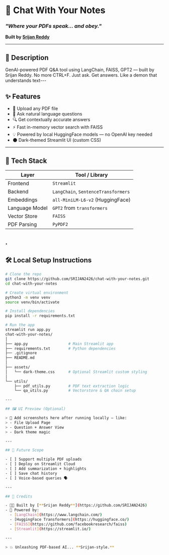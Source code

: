# 👹 Chat With Your Notes  
### _"Where your PDFs speak... and obey."_  
**Built by [Srijan Reddy](https://github.com/SRIJAN2426)**

---

## 📘 Description

GenAI-powered PDF Q&A tool using LangChain, FAISS, GPT2 — built by Srijan Reddy.
No more CTRL+F. Just ask. Get answers. Like a demon that understands text---

## ✨ Features

- 📄 Upload any PDF file
- 🤖 Ask natural language questions
- 🔍 Get contextually accurate answers
- ⚡ Fast in-memory vector search with FAISS
- 💡 Powered by local HuggingFace models — no OpenAI key needed
- 🌑 Dark-themed Streamlit UI (custom CSS)

---

## 🧠 Tech Stack

| Layer        | Tool / Library              |
|-------------|-----------------------------|
| Frontend    | `Streamlit`                 |
| Backend     | `LangChain`, `SentenceTransformers` |
| Embeddings  | `all-MiniLM-L6-v2` (HuggingFace) |
| Language Model | `GPT2` from `transformers` |
| Vector Store| `FAISS`                     |
| PDF Parsing | `PyPDF2`                    |
.
---

## 🛠️ Local Setup Instructions

```bash
# Clone the repo
git clone https://github.com/SRIJAN2426/chat-with-your-notes.git
cd chat-with-your-notes

# Create virtual environment
python3 -m venv venv
source venv/bin/activate

# Install dependencies
pip install -r requirements.txt

# Run the app
streamlit run app.py
chat-with-your-notes/
│
├── app.py                  # Main Streamlit app
├── requirements.txt        # Python dependencies
├── .gitignore
├── README.md
│
├── assets/
│   └── dark-theme.css      # Optional Streamlit custom styling
│
└── utils/
    ├── pdf_utils.py        # PDF text extraction logic
    └── qa_utils.py         # Vectorstore & QA chain setup

---

## 🖼️ UI Preview (Optional)

> 📸 Add screenshots here after running locally — like:
> - File Upload Page
> - Question + Answer View
> - Dark theme magic

---

## 🔮 Future Scope

- [ ] Support multiple PDF uploads
- [ ] Deploy on Streamlit Cloud
- [ ] Add summarization + highlights
- [ ] Save chat history
- [ ] Voice-based queries 🗣️

---

## 🙌 Credits

- 👨‍💻 Built by [**Srijan Reddy**](https://github.com/SRIJAN2426)
- 🔗 Powered by:
  - [LangChain](https://www.langchain.com/)
  - [HuggingFace Transformers](https://huggingface.co/)
  - [FAISS](https://github.com/facebookresearch/faiss)
  - [Streamlit](https://streamlit.io/)

---

> 💥 Unleashing PDF-based AI... **Srijan-style.**


